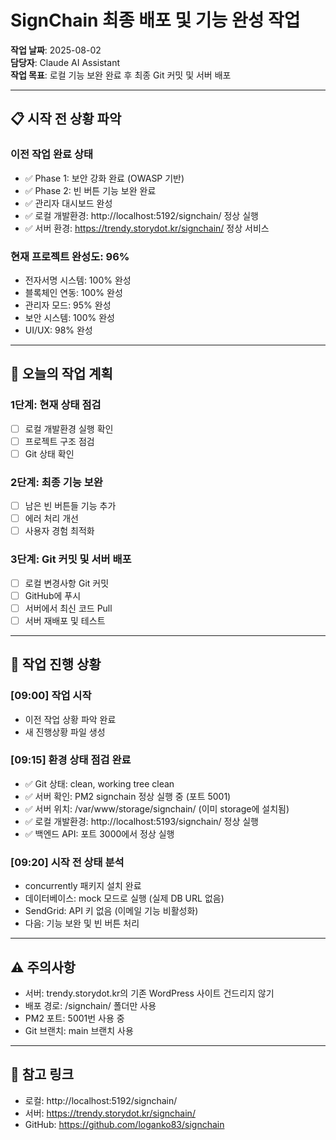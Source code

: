 # SignChain 최종 배포 및 기능 완성 작업
**작업 날짜**: 2025-08-02  
**담당자**: Claude AI Assistant  
**작업 목표**: 로컬 기능 보완 완료 후 최종 Git 커밋 및 서버 배포

---

## 📋 시작 전 상황 파악

### 이전 작업 완료 상태
- ✅ Phase 1: 보안 강화 완료 (OWASP 기반)
- ✅ Phase 2: 빈 버튼 기능 보완 완료
- ✅ 관리자 대시보드 완성
- ✅ 로컬 개발환경: http://localhost:5192/signchain/ 정상 실행
- ✅ 서버 환경: https://trendy.storydot.kr/signchain/ 정상 서비스

### 현재 프로젝트 완성도: **96%**
- 전자서명 시스템: 100% 완성
- 블록체인 연동: 100% 완성  
- 관리자 모드: 95% 완성
- 보안 시스템: 100% 완성
- UI/UX: 98% 완성

---

## 🎯 오늘의 작업 계획

### 1단계: 현재 상태 점검
- [ ] 로컬 개발환경 실행 확인
- [ ] 프로젝트 구조 점검
- [ ] Git 상태 확인

### 2단계: 최종 기능 보완
- [ ] 남은 빈 버튼들 기능 추가
- [ ] 에러 처리 개선
- [ ] 사용자 경험 최적화

### 3단계: Git 커밋 및 서버 배포
- [ ] 로컬 변경사항 Git 커밋
- [ ] GitHub에 푸시
- [ ] 서버에서 최신 코드 Pull
- [ ] 서버 재배포 및 테스트

---

## 📝 작업 진행 상황

### [09:00] 작업 시작
- 이전 작업 상황 파악 완료
- 새 진행상황 파일 생성

### [09:15] 환경 상태 점검 완료
- ✅ Git 상태: clean, working tree clean
- ✅ 서버 확인: PM2 signchain 정상 실행 중 (포트 5001)
- ✅ 서버 위치: /var/www/storage/signchain/ (이미 storage에 설치됨)
- ✅ 로컬 개발환경: http://localhost:5193/signchain/ 정상 실행
- ✅ 백엔드 API: 포트 3000에서 정상 실행

### [09:20] 시작 전 상태 분석
- concurrently 패키지 설치 완료
- 데이터베이스: mock 모드로 실행 (실제 DB URL 없음)
- SendGrid: API 키 없음 (이메일 기능 비활성화)
- 다음: 기능 보완 및 빈 버튼 처리

---

## ⚠️ 주의사항
- 서버: trendy.storydot.kr의 기존 WordPress 사이트 건드리지 않기
- 배포 경로: /signchain/ 폴더만 사용
- PM2 포트: 5001번 사용 중
- Git 브랜치: main 브랜치 사용

---

## 🔗 참고 링크
- 로컬: http://localhost:5192/signchain/
- 서버: https://trendy.storydot.kr/signchain/
- GitHub: https://github.com/loganko83/signchain
